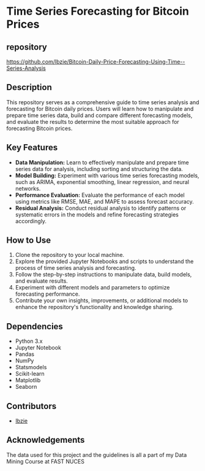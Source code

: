 # Time Series Forecasting for Bitcoin Prices

## repository

https://github.com/Ibzie/Bitcoin-Daily-Price-Forecasting-Using-Time--Series-Analysis

## Description

This repository serves as a comprehensive guide to time series analysis and forecasting for Bitcoin daily prices. Users will learn how to manipulate and prepare time series data, build and compare different forecasting models, and evaluate the results to determine the most suitable approach for forecasting Bitcoin prices.

## Key Features

- **Data Manipulation:** Learn to effectively manipulate and prepare time series data for analysis, including sorting and structuring the data.
- **Model Building:** Experiment with various time series forecasting models, such as ARIMA, exponential smoothing, linear regression, and neural networks.
- **Performance Evaluation:** Evaluate the performance of each model using metrics like RMSE, MAE, and MAPE to assess forecast accuracy.
- **Residual Analysis:** Conduct residual analysis to identify patterns or systematic errors in the models and refine forecasting strategies accordingly.

## How to Use

1. Clone the repository to your local machine.
2. Explore the provided Jupyter Notebooks and scripts to understand the process of time series analysis and forecasting.
3. Follow the step-by-step instructions to manipulate data, build models, and evaluate results.
4. Experiment with different models and parameters to optimize forecasting performance.
5. Contribute your own insights, improvements, or additional models to enhance the repository's functionality and knowledge sharing.

## Dependencies

- Python 3.x
- Jupyter Notebook
- Pandas
- NumPy
- Statsmodels
- Scikit-learn
- Matplotlib
- Seaborn

## Contributors

- [Ibzie](https://github.com/Ibzie)

## Acknowledgements

The data used for this project and the guidelines is all a part of my Data Mining Course at FAST NUCES
